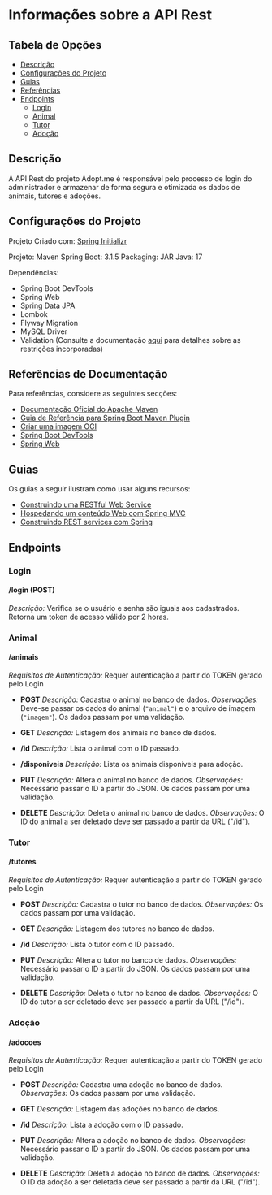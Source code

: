 # Informações sobre a API Rest

## Tabela de Opções

- [Descrição](#descricao)
- [Configurações do Projeto](#configuracoes)
- [Guias](#guias)
- [Referências](#referencias)
- [Endpoints](#endpoints)
    - [Login](#login)
    - [Animal](#animal)
    - [Tutor](#tutor)
    - [Adoção](#adocao)

## Descrição

<a name="descricao"></a>

A API Rest do projeto Adopt.me é responsável pelo processo de login do administrador e armazenar de forma segura e otimizada os dados de animais, tutores e adoções.

## Configurações do Projeto

<a name="configuracoes"></a>

Projeto Criado com: [Spring Initializr](start.spring.io)

Projeto: Maven
Spring Boot: 3.1.5
Packaging: JAR
Java: 17

Dependências:
- Spring Boot DevTools
- Spring Web
- Spring Data JPA
- Lombok
- Flyway Migration
- MySQL Driver
- Validation (Consulte a documentação [aqui](https://jakarta.ee/specifications/bean-validation/3.0/jakarta-bean-validation-spec-3.0.html#builtinconstraints) para detalhes sobre as restrições incorporadas)

## Referências de Documentação
<a name="referencias"></a>

Para referências, considere as seguintes secções:

* [Documentação Oficial do Apache Maven](https://maven.apache.org/guides/index.html)
* [Guia de Referência para Spring Boot Maven Plugin](https://docs.spring.io/spring-boot/docs/3.1.5/maven-plugin/reference/html/)
* [Criar uma imagem OCI](https://docs.spring.io/spring-boot/docs/3.1.5/maven-plugin/reference/html/#build-image)
* [Spring Boot DevTools](https://docs.spring.io/spring-boot/docs/3.1.5/reference/htmlsingle/index.html#using.devtools)
* [Spring Web](https://docs.spring.io/spring-boot/docs/3.1.5/reference/htmlsingle/index.html#web)

## Guias
<a name="guias"></a>

Os guias a seguir ilustram como usar alguns recursos:

* [Construindo uma RESTful Web Service](https://spring.io/guides/gs/rest-service/)
* [Hospedando um conteúdo Web com Spring MVC](https://spring.io/guides/gs/serving-web-content/)
* [Construindo REST services com Spring](https://spring.io/guides/tutorials/rest/)

## Endpoints
<a name="endpoints"></a>

### Login
#### /login (POST)
*Descrição:* Verifica se o usuário e senha são iguais aos cadastrados. Retorna um token de acesso válido por 2 horas.

### Animal
#### /animais
*Requisitos de Autenticação:* Requer autenticação a partir do TOKEN gerado pelo Login

- **POST**
  *Descrição:* Cadastra o animal no banco de dados.
  *Observações:* Deve-se passar os dados do animal (`"animal"`) e o arquivo de imagem (`"imagem"`). Os dados passam por uma validação.

- **GET**
  *Descrição:* Listagem dos animais no banco de dados.

- **/id**
  *Descrição:* Lista o animal com o ID passado.

- **/disponiveis**
  *Descrição:* Lista os animais disponíveis para adoção.

- **PUT**
  *Descrição:* Altera o animal no banco de dados.
  *Observações:* Necessário passar o ID a partir do JSON. Os dados passam por uma validação.

- **DELETE**
  *Descrição:* Deleta o animal no banco de dados.
  *Observações:* O ID do animal a ser deletado deve ser passado a partir da URL ("/id").

### Tutor
#### /tutores
*Requisitos de Autenticação:* Requer autenticação a partir do TOKEN gerado pelo Login

- **POST**
  *Descrição:* Cadastra o tutor no banco de dados.
  *Observações:* Os dados passam por uma validação.

- **GET**
  *Descrição:* Listagem dos tutores no banco de dados.

- **/id**
  *Descrição:* Lista o tutor com o ID passado.

- **PUT**
  *Descrição:* Altera o tutor no banco de dados.
  *Observações:* Necessário passar o ID a partir do JSON. Os dados passam por uma validação.

- **DELETE**
  *Descrição:* Deleta o tutor no banco de dados.
  *Observações:* O ID do tutor a ser deletado deve ser passado a partir da URL ("/id").

### Adoção
#### /adocoes
*Requisitos de Autenticação:* Requer autenticação a partir do TOKEN gerado pelo Login

- **POST**
  *Descrição:* Cadastra uma adoção no banco de dados.
  *Observações:* Os dados passam por uma validação.

- **GET**
  *Descrição:* Listagem das adoções no banco de dados.

- **/id**
  *Descrição:* Lista a adoção com o ID passado.

- **PUT**
  *Descrição:* Altera a adoção no banco de dados.
  *Observações:* Necessário passar o ID a partir do JSON. Os dados passam por uma validação.

- **DELETE**
  *Descrição:* Deleta a adoção no banco de dados.
  *Observações:* O ID da adoção a ser deletada deve ser passado a partir da URL ("/id").
